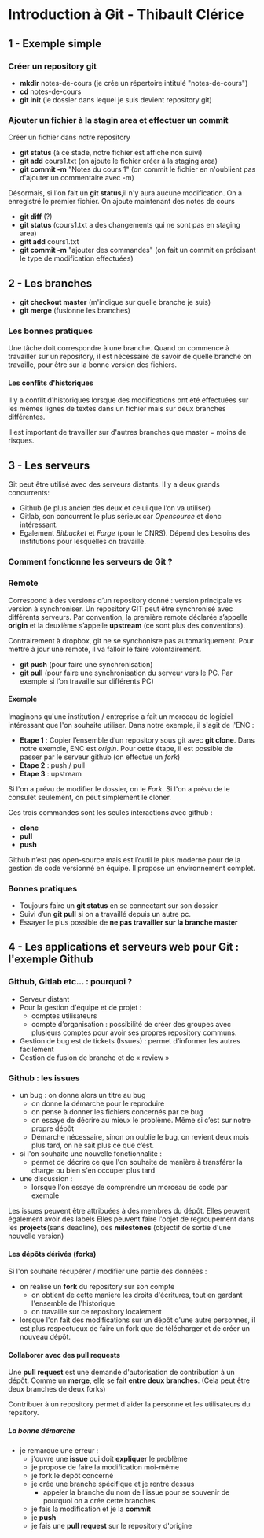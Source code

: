 # Introduction à Git - Thibault Clérice
## 1 - Exemple simple

### Créer un repository git

* **mkdir** notes-de-cours (je crée un répertoire intitulé "notes-de-cours")
* **cd** notes-de-cours
* **git init** (le dossier dans lequel je suis devient repository git)

### Ajouter un fichier à la stagin area et effectuer un commit
Créer un fichier dans notre repository
* **git status** (à ce stade, notre fichier est affiché non suivi)
* **git add** cours1.txt (on ajoute le fichier créer à la staging area)
* **git commit -m** "Notes du cours 1" (on commit le fichier en n'oublient pas d'ajouter un commentaire avec -m)

Désormais, si l'on fait un **git status**,il n'y aura aucune modification.
On a enregistré le premier fichier. On ajoute maintenant des notes de cours
* **git diff** (?)
* **git status** (cours1.txt a des changements qui ne sont pas en staging area)
* **gitt add** cours1.txt
* **git commit -m** "ajouter des commandes" (on fait un commit en précisant le type de modification effectuées)

## 2 - Les branches
* **git checkout master** (m'indique sur quelle branche je suis)
* **git merge** (fusionne les branches)

### Les bonnes pratiques
Une tâche doit correspondre à une branche. Quand on commence à travailler sur un repository, il est nécessaire de savoir de quelle branche on travaille, pour être sur la bonne version des fichiers.
#### Les conflits d'historiques
Il y a conflit d'historiques lorsque des modifications ont été effectuées sur les mêmes lignes de textes dans un fichier mais sur deux branches différentes.

Il est important de travailler sur d'autres branches que master = moins de risques.

## 3 - Les serveurs

Git peut être utilisé avec des serveurs distants. Il y a deux grands concurrents:
* Github (le plus ancien des deux et celui que l’on va utiliser)
* Gitlab, son concurrent le plus sérieux car *Opensource* et donc intéressant.
* Egalement *Bitbucket* et *Forge* (pour le CNRS).
Dépend des besoins des institutions pour lesquelles on travaille.

### Comment fonctionne les serveurs de Git ?
### Remote
Correspond à des versions d’un repository donné : version principale vs version à synchroniser. Un repository GIT peut être synchronisé avec différents serveurs. Par convention, la première remote déclarée s’appelle **origin** et la deuxième s’appelle **upstream** (ce sont plus des conventions).

Contrairement à dropbox, git ne se synchonisre pas automatiquement. Pour mettre à jour une remote, il va falloir le faire volontairement.

* **git push** (pour faire une synchronisation)
* **git pull** (pour faire une synchronisation du serveur vers le PC. Par exemple si l’on travaille sur différents PC)

#### Exemple

Imaginons qu'une institution / entreprise a fait un morceau de logiciel intéressant que l'on souhaite utiliser. Dans notre exemple, il s'agit de l'ENC :  

* **Etape 1** : Copier l’ensemble d’un repository sous git avec **git clone**. Dans notre exemple,  ENC est *origin*. Pour cette étape, il est possible de passer par le serveur github (on effectue un *fork*)
* **Etape 2** : push / pull
* **Etape 3** : upstream


Si l'on a prévu de modifier le dossier, on le *Fork*. Si l'on a prévu de le consulet seulement, on peut simplement le cloner.

Ces trois commandes sont les seules interactions avec github :
* **clone**
* **pull**
* **push**

Github n’est pas open-source mais est l’outil le plus moderne pour de la gestion de code versionné en équipe. Il propose un environnement complet.

### Bonnes pratiques
* Toujours faire un **git status** en se connectant sur son dossier
* Suivi d’un **git pull** si on a travaillé depuis un autre pc.
* Essayer le plus possible de **ne pas travailler sur la branche master**

## 4 - Les applications et serveurs web pour Git : l'exemple Github
### Github, Gitlab etc... : pourquoi ?

* Serveur distant
* Pour la gestion d'équipe et de projet :
  * comptes utilisateurs
  * compte d’organisation : possibilité de créer des groupes avec plusieurs comptes pour avoir ses propres repository communs.
* Gestion de bug est de tickets (Issues) : permet d’informer les autres facilement
* Gestion de fusion de branche et de « review »

### Github : les issues
* un bug : on donne alors un titre au bug
  * on donne la démarche pour le reproduire
  * on pense à donner les fichiers concernés par ce bug
  * on essaye de décrire au mieux le problème. Même si c’est sur notre propre dépôt
  * Démarche nécessaire, sinon on oublie le bug, on revient deux mois plus tard, on ne sait plus ce que c’est.
* si l'on souhaite une nouvelle fonctionnalité :
  * permet de décrire ce que l'on souhaite de manière à transférer la charge ou bien s'en occuper plus tard
* une discussion :
  * lorsque l'on essaye de comprendre un morceau de code par exemple

Les issues peuvent être attribuées à des membres du dépôt. Elles peuvent également avoir des labels Elles peuvent faire l'objet de regroupement dans les **projects**(sans deadline), des **milestones** (objectif de sortie d'une nouvelle version)

#### Les dépôts dérivés (forks)
Si l'on souhaite récupérer / modifier une partie des données :
* on réalise un **fork** du repository sur son compte
  * on obtient de cette manière les droits d'écritures, tout en gardant l'ensemble de l'historique
  * on travaille sur ce repository localement
* lorsque l'on fait des modifications sur un dépôt d'une autre personnes, il est plus respectueux de faire un fork que de télécharger et de créer un nouveau dépôt.

#### Collaborer avec des pull requests
Une **pull request**  est une demande d'autorisation de contribution à un dépôt. Comme un **merge**, elle se fait **entre deux branches**.  (Cela peut être deux branches de deux forks)

Contribuer à un repository permet d'aider la personne et les utilisateurs du repsitory.

##### La bonne démarche

* je remarque une erreur :
  * j'ouvre une **issue** qui doit **expliquer** le problème
  * je propose de faire la modification moi-même
  * je fork le dépôt concerné
  * je crée une branche spécifique et je rentre dessus
    * appeler la branche du nom de l'issue pour se souvenir de pourquoi on a crée cette branches
  * je fais la modification et je la **commit**
  * je **push**
  * je fais une **pull request** sur le repository d'origine
